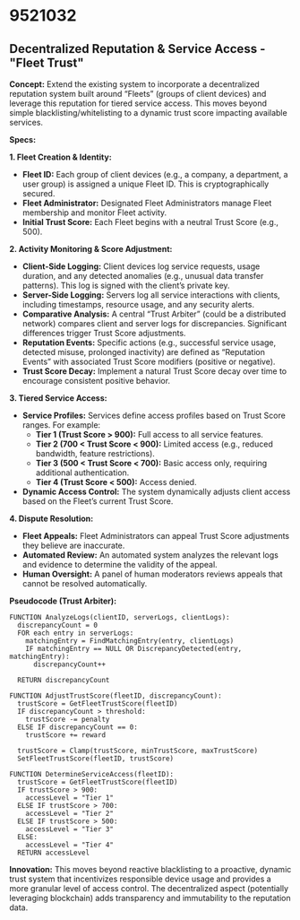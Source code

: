 # 9521032

## Decentralized Reputation & Service Access - "Fleet Trust"

**Concept:** Extend the existing system to incorporate a decentralized reputation system built around “Fleets” (groups of client devices) and leverage this reputation for tiered service access. This moves beyond simple blacklisting/whitelisting to a dynamic trust score impacting available services.

**Specs:**

**1. Fleet Creation & Identity:**

*   **Fleet ID:** Each group of client devices (e.g., a company, a department, a user group) is assigned a unique Fleet ID. This is cryptographically secured.
*   **Fleet Administrator:** Designated Fleet Administrators manage Fleet membership and monitor Fleet activity.
*   **Initial Trust Score:**  Each Fleet begins with a neutral Trust Score (e.g., 500).

**2. Activity Monitoring & Score Adjustment:**

*   **Client-Side Logging:** Client devices log service requests, usage duration, and any detected anomalies (e.g., unusual data transfer patterns). This log is signed with the client’s private key.
*   **Server-Side Logging:** Servers log all service interactions with clients, including timestamps, resource usage, and any security alerts.
*   **Comparative Analysis:** A central “Trust Arbiter” (could be a distributed network) compares client and server logs for discrepancies.  Significant differences trigger Trust Score adjustments.
*   **Reputation Events:** Specific actions (e.g., successful service usage, detected misuse, prolonged inactivity) are defined as “Reputation Events” with associated Trust Score modifiers (positive or negative).
*   **Trust Score Decay:** Implement a natural Trust Score decay over time to encourage consistent positive behavior.

**3. Tiered Service Access:**

*   **Service Profiles:** Services define access profiles based on Trust Score ranges.  For example:
    *   **Tier 1 (Trust Score > 900):** Full access to all service features.
    *   **Tier 2 (700 < Trust Score < 900):** Limited access (e.g., reduced bandwidth, feature restrictions).
    *   **Tier 3 (500 < Trust Score < 700):** Basic access only, requiring additional authentication.
    *   **Tier 4 (Trust Score < 500):** Access denied.
*   **Dynamic Access Control:** The system dynamically adjusts client access based on the Fleet’s current Trust Score.

**4. Dispute Resolution:**

*   **Fleet Appeals:** Fleet Administrators can appeal Trust Score adjustments they believe are inaccurate.
*   **Automated Review:** An automated system analyzes the relevant logs and evidence to determine the validity of the appeal.
*   **Human Oversight:**  A panel of human moderators reviews appeals that cannot be resolved automatically.



**Pseudocode (Trust Arbiter):**

```
FUNCTION AnalyzeLogs(clientID, serverLogs, clientLogs):
  discrepancyCount = 0
  FOR each entry in serverLogs:
    matchingEntry = FindMatchingEntry(entry, clientLogs)
    IF matchingEntry == NULL OR DiscrepancyDetected(entry, matchingEntry):
      discrepancyCount++

  RETURN discrepancyCount

FUNCTION AdjustTrustScore(fleetID, discrepancyCount):
  trustScore = GetFleetTrustScore(fleetID)
  IF discrepancyCount > threshold:
    trustScore -= penalty
  ELSE IF discrepancyCount == 0:
    trustScore += reward
  
  trustScore = Clamp(trustScore, minTrustScore, maxTrustScore)
  SetFleetTrustScore(fleetID, trustScore)

FUNCTION DetermineServiceAccess(fleetID):
  trustScore = GetFleetTrustScore(fleetID)
  IF trustScore > 900:
    accessLevel = "Tier 1"
  ELSE IF trustScore > 700:
    accessLevel = "Tier 2"
  ELSE IF trustScore > 500:
    accessLevel = "Tier 3"
  ELSE:
    accessLevel = "Tier 4"
  RETURN accessLevel
```

**Innovation:**  This moves beyond reactive blacklisting to a proactive, dynamic trust system that incentivizes responsible device usage and provides a more granular level of access control. The decentralized aspect (potentially leveraging blockchain) adds transparency and immutability to the reputation data.